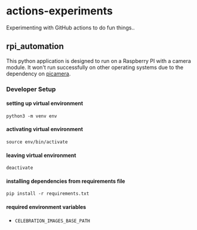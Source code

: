 # actions-experiments

Experimenting with GitHub actions to do fun things..

## rpi_automation

This python application is designed to run on a Raspberry PI with a camera module.
It won't run successfully on other operating systems due to the dependency on [picamera](https://picamera.readthedocs.io/).

### Developer Setup

#### setting up virtual environment
`python3 -m venv env`

#### activating virtual environment
`source env/bin/activate`

#### leaving virtual environment
`deactivate`

#### installing dependencies from requirements file
`pip install -r requirements.txt`

#### required environment variables
- `CELEBRATION_IMAGES_BASE_PATH`
